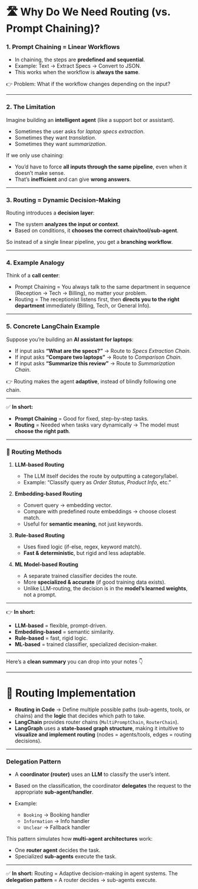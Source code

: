 # 🛣️ Why Do We Need Routing (vs. Prompt Chaining)?

### **1. Prompt Chaining = Linear Workflows**

* In chaining, the steps are **predefined and sequential**.
* Example:
  Text → Extract Specs → Convert to JSON.
* This works when the workflow is **always the same**.

👉 Problem: What if the workflow changes depending on the input?

---

### **2. The Limitation**

Imagine building an **intelligent agent** (like a support bot or assistant).

* Sometimes the user asks for *laptop specs extraction*.
* Sometimes they want *translation*.
* Sometimes they want *summarization*.

If we only use chaining:

* You’d have to force **all inputs through the same pipeline**, even when it doesn’t make sense.
* That’s **inefficient** and can give **wrong answers**.

---

### **3. Routing = Dynamic Decision-Making**

Routing introduces a **decision layer**:

* The system **analyzes the input or context**.
* Based on conditions, it **chooses the correct chain/tool/sub-agent**.

So instead of a single linear pipeline, you get a **branching workflow**.

---

### **4. Example Analogy**

Think of a **call center**:

* Prompt Chaining = You always talk to the same department in sequence (Reception → Tech → Billing), no matter your problem.
* Routing = The receptionist listens first, then **directs you to the right department** immediately (Billing, Tech, or General Info).

---

### **5. Concrete LangChain Example**

Suppose you’re building an **AI assistant for laptops**:

* If input asks **“What are the specs?”** → Route to *Specs Extraction Chain*.
* If input asks **“Compare two laptops”** → Route to *Comparison Chain*.
* If input asks **“Summarize this review”** → Route to *Summarization Chain*.

👉 Routing makes the agent **adaptive**, instead of blindly following one chain.

---

✅ **In short:**

* **Prompt Chaining** = Good for fixed, step-by-step tasks.
* **Routing** = Needed when tasks vary dynamically → The model must **choose the right path**.

---

### 🔀 Routing Methods

1. **LLM-based Routing**

   * The LLM itself decides the route by outputting a category/label.
   * Example: “Classify query as *Order Status*, *Product Info*, etc.”

2. **Embedding-based Routing**

   * Convert query → embedding vector.
   * Compare with predefined route embeddings → choose closest match.
   * Useful for **semantic meaning**, not just keywords.

3. **Rule-based Routing**

   * Uses fixed logic (if-else, regex, keyword match).
   * **Fast & deterministic**, but rigid and less adaptable.

4. **ML Model-based Routing**

   * A separate trained classifier decides the route.
   * More **specialized & accurate** (if good training data exists).
   * Unlike LLM-routing, the decision is in the **model’s learned weights**, not a prompt.

---

👉 **In short:**

* **LLM-based** = flexible, prompt-driven.
* **Embedding-based** = semantic similarity.
* **Rule-based** = fast, rigid logic.
* **ML-based** = trained classifier, specialized decision-maker.

---

Here’s a **clean summary** you can drop into your notes 👇

---

# 🔀 Routing Implementation

* **Routing in Code** → Define multiple possible paths (sub-agents, tools, or chains) and the **logic** that decides which path to take.
* **LangChain** provides router chains (`MultiPromptChain`, `RouterChain`).
* **LangGraph** uses a **state-based graph structure**, making it intuitive to **visualize and implement routing** (nodes = agents/tools, edges = routing decisions).

---

### **Delegation Pattern**

* A **coordinator (router)** uses an **LLM** to classify the user’s intent.
* Based on the classification, the coordinator **delegates** the request to the appropriate **sub-agent/handler**.
* Example:

  * `Booking` → Booking handler
  * `Information` → Info handler
  * `Unclear` → Fallback handler

This pattern simulates how **multi-agent architectures** work:

* One **router agent** decides the task.
* Specialized **sub-agents** execute the task.

---

✅ **In short:** Routing = Adaptive decision-making in agent systems.
The **delegation pattern** = A router decides → sub-agents execute.
